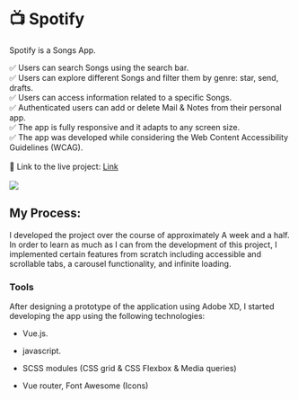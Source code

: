 ﻿# :tv: Spotify

Spotify is a Songs App.

✅ Users can search Songs using the search bar.  
✅ Users can explore different Songs and filter them by genre: star, send, drafts.  
✅ Users can access information related to a specific Songs.  
✅ Authenticated users can add or delete Mail & Notes from their personal app.  
✅ The app is fully responsive and it adapts to any screen size.  
✅ The app was developed while considering the Web Content Accessibility Guidelines (WCAG).  
<br/>
:link: Link to the live project: [Link](https://shonchassel.github.io/Appsus/#/)  
<br/>
<img src='https://res.cloudinary.com/dirvusyaz/image/upload/v1678454478/spot_vzh9tm.png'/>
<br/>

## My Process:

I developed the project over the course of approximately A week and a half. In order to learn as much as I can from the development of this project, I implemented certain features from scratch including accessible and scrollable tabs, a carousel functionality, and infinite loading.

### Tools

After designing a prototype of the application using Adobe XD, I started developing the app using the following technologies:

- Vue.js. 
- javascript.

- SCSS modules (CSS grid & CSS Flexbox & Media queries)
- Vue router, Font Awesome (Icons)